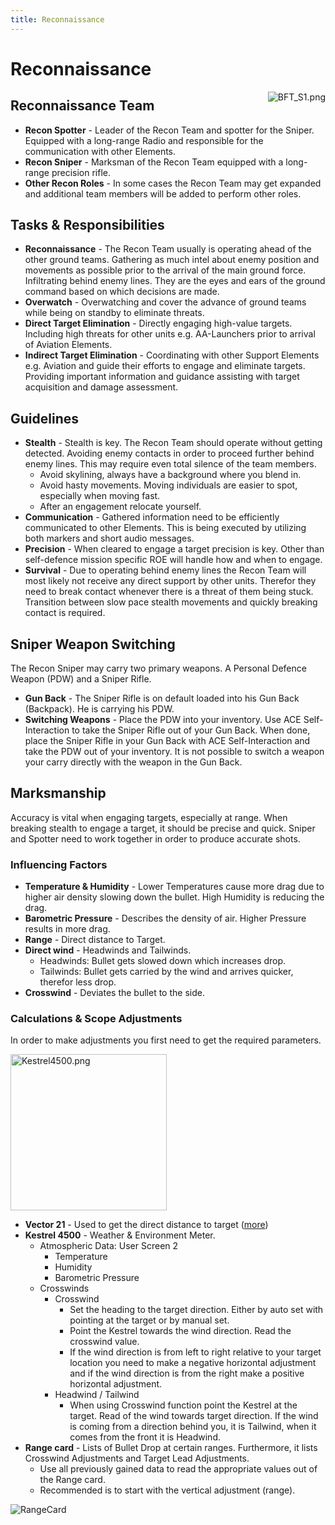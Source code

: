 ```yaml
---
title: Reconnaissance
---
```


# Reconnaissance

<img class="element-icon" src="/wiki/images/BFT_S1.png" alt="BFT_S1.png" style="float: right">

## Reconnaissance Team

- **Recon Spotter** - Leader of the Recon Team and spotter for the Sniper. Equipped with a long-range Radio and responsible for the communication with other Elements.
- **Recon Sniper** - Marksman of the Recon Team equipped with a long-range precision rifle.
- **Other Recon Roles** - In some cases the Recon Team may get expanded and additional team members will be added to perform other roles.

## Tasks & Responsibilities

- **Reconnaissance** - The Recon Team usually is operating ahead of the other ground teams. Gathering as much intel about enemy position and movements as possible prior to the arrival of the main ground force. Infiltrating behind enemy lines. They are the eyes and ears of the ground command based on which decisions are made.
- **Overwatch** - Overwatching and cover the advance of ground teams while being on standby to eliminate threats.
- **Direct Target Elimination** - Directly engaging high-value targets. Including high threats for other units e.g. AA-Launchers prior to arrival of Aviation Elements.
- **Indirect Target Elimination** - Coordinating with other Support Elements e.g. Aviation and guide their efforts to engage and eliminate targets. Providing important information and guidance assisting with target acquisition and damage assessment.

## Guidelines

- **Stealth** - Stealth is key. The Recon Team should operate without getting detected. Avoiding enemy contacts in order to proceed further behind enemy lines. This may require even total silence of the team members.
  - Avoid skylining, always have a background where you blend in.
  - Avoid hasty movements. Moving individuals are easier to spot, especially when moving fast.
  - After an engagement relocate yourself.
- **Communication** - Gathered information need to be efficiently communicated to other Elements. This is being executed by utilizing both markers and short audio messages.
- **Precision** - When cleared to engage a target precision is key. Other than self-defence mission specific ROE will handle how and when to engage.
- **Survival** - Due to operating behind enemy lines the Recon Team will most likely not receive any direct support by other units. Therefor they need to break contact whenever there is a threat of them being stuck. Transition between slow pace stealth movements and quickly breaking contact is required.

## Sniper Weapon Switching

The Recon Sniper may carry two primary weapons. A Personal Defence Weapon (PDW) and a Sniper Rifle.

- **Gun Back** - The Sniper Rifle is on default loaded into his Gun Back (Backpack). He is carrying his PDW.
- **Switching Weapons** - Place the PDW into your inventory. Use ACE Self-Interaction to take the Sniper Rifle out of your Gun Back. When done, place the Sniper Rifle in your Gun Back with ACE Self-Interaction and take the PDW out of your inventory. It is not possible to switch a weapon your carry directly with the weapon in the Gun Back.

## Marksmanship

Accuracy is vital when engaging targets, especially at range. When breaking stealth to engage a target, it should be precise and quick. Sniper and Spotter need to work together in order to produce accurate shots.

### Influencing Factors

- **Temperature & Humidity** - Lower Temperatures cause more drag due to higher air density slowing down the bullet. High Humidity is reducing the drag.
- **Barometric Pressure** - Describes the density of air. Higher Pressure results in more drag.
- **Range** - Direct distance to Target.
- **Direct wind** - Headwinds and Tailwinds.
  - Headwinds: Bullet gets slowed down which increases drop.
  - Tailwinds: Bullet gets carried by the wind and arrives quicker, therefor less drop.
- **Crosswind** - Deviates the bullet to the side.

### Calculations & Scope Adjustments

In order to make adjustments you first need to get the required parameters.

<img src="/wiki/images/Kestrel4500.png" title="Kestrel4500.png" width="250" alt="Kestrel4500.png">

- **Vector 21** - Used to get the direct distance to target ([more](https://ace3.acemod.org/wiki/feature/vector.html))
- **Kestrel 4500** - Weather & Environment Meter.
  - Atmospheric Data: User Screen 2
    - Temperature
    - Humidity
    - Barometric Pressure
  - Crosswinds
    - Crosswind
      - Set the heading to the target direction. Either by auto set with pointing at the target or by manual set.
      - Point the Kestrel towards the wind direction. Read the crosswind value.
      - If the wind direction is from left to right relative to your target location you need to make a negative horizontal adjustment and if the wind direction is from the right make a positive horizontal adjustment.
    - Headwind / Tailwind
      - When using Crosswind function point the Kestrel at the target. Read of the wind towards target direction. If the wind is coming from a direction behind you, it is Tailwind, when it comes from the front it is Headwind.
- **Range card** - Lists of Bullet Drop at certain ranges. Furthermore, it lists Crosswind Adjustments and Target Lead Adjustments.
  - Use all previously gained data to read the appropriate values out of the Range card.
  - Recommended is to start with the vertical adjustment (range).

![RangeCard](/wiki/images/RangeCard.png)
